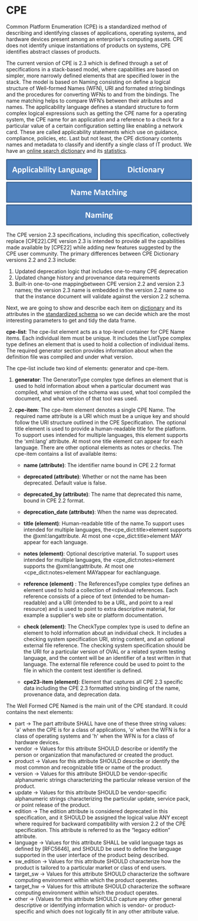 # CPE

Common Platform Enumeration (CPE) is a standardized method of describing and identifying classes of applications, operating systems, and hardware devices present among an enterprise's computing assets. CPE does not identify unique instantiations of products on systems, CPE identifies abstract classes of products.

The current version of CPE is 2.3 which is defined through a set of specifications in a stack-based model, where capabilities are based on simpler, more narrowly defined elements that are specified lower in the stack. The model is based on Naming consisting on define a logical structure of Well-formed Names (WFN), URI and formated string bindings and the procedures for converting WFNs to and from the bindings. The name matching helps to compare WFN’s between their atributes and names. The applicability language defines a standard structure to form complex logical expressions such as getting the CPE name for a operating system, the CPE name for an application and a reference to a check for a particular value of a certain configuration setting like enabling a network card. These are called applicability statements which use on guidance, compliance, policies, etc.
Last but not least, the CPE dictionary contents names and metadata to classify and identify a single class of IT product. We have an [online search dictionary](https://nvd.nist.gov/products/cpe/search) and its [statistics](https://nvd.nist.gov/products/cpe/statistics).

![CPE_model](/images/cpe_stack.png)

The CPE version 2.3 specifications, including this specification, collectively replace [CPE22].CPE version 2.3 is intended to provide all the capabilities made available by [CPE22] while adding new features suggested by the CPE user community.
The primary differences between CPE Dictionary versions 2.2 and 2.3 include:
1. Updated deprecation logic that includes one-to-many CPE deprecation
2. Updated change history and provenance data requirements
3. Built-in one-to-one mappingbetween CPE version 2.2 and version 2.3 names; the version 2.3 name is embedded in the version 2.2 name so that the instance document will validate against the version 2.2 schema.

Next, we are going to show and describe each item on [dictionary](https://nvd.nist.gov/feeds/xml/cpe/dictionary/official-cpe-dictionary_v2.3.xml.zip) and its attributes in the [standardized schema](https://csrc.nist.gov/schema/cpe/2.3/cpe-dictionary_2.3.xsd) so we can decide which are the most interesting parameters to get and tidy the data frame.

**cpe-list**: The cpe-list element acts as a top-level container for CPE Name items. Each individual item must be unique. It includes the ListType complex type defines an element that is used to hold a collection of individual items. The required generator section provides information about when the definition file was compiled and under what version.

The cpe-list include two kind of elements: generator and cpe-item.         

 1. **generator**: The GeneratorType complex type defines an element that is used to hold information about when a particular document was compiled, what version of the schema was used, what tool compiled the document, and what version of that tool was used.

 2. **cpe-item**: The cpe-item element denotes a single CPE Name. The required name attribute is a URI which must be a unique key and should follow the URI structure outlined in the CPE Specification. The optional title element is used to provide a human-readable title for the platform. To support uses intended for multiple languages, this element supports the ‘xml:lang’ attribute. At most one title element can appear for each language. There are other optional elements as notes or checks.
	The cpe-item contains a list of available items:
	
    * **name (attribute)**: The identifier name bound in CPE 2.2 format
 
    * **deprecated (attribute)**: Whether or not the name has been deprecated. Default value is false.
 
    * **deprecated_by (attribute)**: The name that deprecated this name, bound in CPE 2.2 format.

    * **deprecation_date (attribute)**: When the name was deprecated.

    * **title (element)**: Human-readable title of the name.To support uses intended for multiple languages, the<cpe_dict:title>element supports the @xml:langattribute. At most one <cpe_dict:title>element MAY appear for each language.

    * **notes (element)**: Optional descriptive material. To support uses intended for multiple languages, the <cpe_dict:notes>element supports the @xml:langattribute. At most one <cpe_dict:notes>element MAYappear for eachlanguage. 

    * **reference (element)** : The ReferencesType complex type defines an element used to hold a collection of individual references. Each reference consists of a piece of text (intended to be human-readable) and a URI (intended to be a URL, and point to a real resource) and is used to point to extra descriptive material, for example a supplier's web site or platform documentation.

    * **check (element)**: The CheckType complex type is used to define an element to hold information about an individual check. It includes a checking system specification URI, string content, and an optional external file reference. The checking system specification should be the URI for a particular version of OVAL or a related system testing language, and the content will be an identifier of a test written in that language. The external file reference could be used to point to the file in which the content test identifier is defined. 

    * **cpe23-item (element)**: Element that captures all CPE 2.3 specific data including the CPE 2.3 formatted string binding of the name, provenance data, and deprecation data.


The Well Formed CPE Named is the main unit of the CPE standard. It could contains the next elements:
    
* part -> The part attribute SHALL have one of these three string values: 'a' when the CPE is for a class of applications, 'o' when the WFN is for a class of operating systems and 'h' when the WFN is for a class of hardware devices.
* vendor -> Values for this attribute SHOULD describe or identify the person or organization that manufactured or created the product.
* product -> Values for this attribute SHOULD describe or identify the most common and recognizable title or name of the product. 
* version -> Values for this attribute SHOULD be vendor-specific alphanumeric strings characterizing the particular release version of the product.
* update -> Values for this attribute SHOULD be vendor-specific alphanumeric strings characterizing the particular update, service pack, or point release of the product.
* edition -> The edition attribute is considered deprecated in this specification, and it SHOULD be assigned the logical value ANY except where required for backward compatibility with version 2.2 of the CPE specification. This attribute is referred to as the “legacy edition” attribute.
* language -> Values for this attribute SHALL be valid language tags as defined by [RFC5646], and SHOULD be used to define the language supported in the user interface of the product being described.
* sw_edition -> Values for this attribute SHOULD characterize how the product is tailored to a particular market or class of end users.
* target_sw -> Values for this attribute SHOULD characterize the software computing environment within which the product operates.
* target_hw -> Values for this attribute SHOULD characterize the software computing environment within which the product operates.
* other -> {Values for this attribute SHOULD capture any other general descriptive or identifying information which is vendor- or product-specific and which does not logically fit in any other attribute value.
